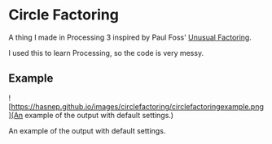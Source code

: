 # Circle Factoring

A thing I made in Processing 3 inspired by Paul Foss' [Unusual Factoring](https://www.youtube.com/watch?v=Y_AeQJ4g4gk).

I used this to learn Processing, so the code is very messy.

## Example

![https://hasnep.github.io/images/circlefactoring/circlefactoringexample.png](An example of the output with default settings.)

An example of the output with default settings.
